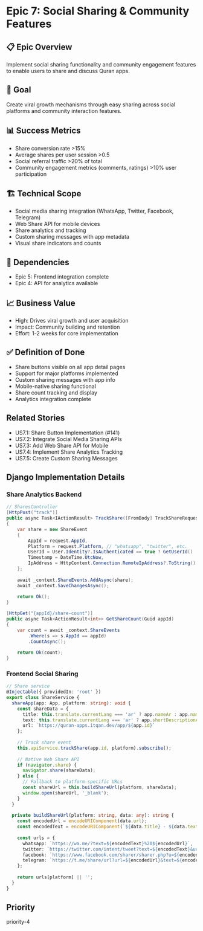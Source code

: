 # Epic 7: Social Sharing & Community Features

## 📋 Epic Overview
Implement social sharing functionality and community engagement features to enable users to share and discuss Quran apps.

## 🎯 Goal
Create viral growth mechanisms through easy sharing across social platforms and community interaction features.

## 📊 Success Metrics
- Share conversion rate >15%
- Average shares per user session >0.5
- Social referral traffic >20% of total
- Community engagement metrics (comments, ratings) >10% user participation

## 🏗️ Technical Scope
- Social media sharing integration (WhatsApp, Twitter, Facebook, Telegram)
- Web Share API for mobile devices
- Share analytics and tracking
- Custom sharing messages with app metadata
- Visual share indicators and counts

## 🔗 Dependencies
- Epic 5: Frontend integration complete
- Epic 4: API for analytics available

## 📈 Business Value
- High: Drives viral growth and user acquisition
- Impact: Community building and retention
- Effort: 1-2 weeks for core implementation

## ✅ Definition of Done
- Share buttons visible on all app detail pages
- Support for major platforms implemented
- Custom sharing messages with app info
- Mobile-native sharing functional
- Share count tracking and display
- Analytics integration complete

## Related Stories
- US7.1: Share Button Implementation (#141)
- US7.2: Integrate Social Media Sharing APIs
- US7.3: Add Web Share API for Mobile
- US7.4: Implement Share Analytics Tracking
- US7.5: Create Custom Sharing Messages

## Django Implementation Details
### Share Analytics Backend
```csharp
// SharesController
[HttpPost("track")]
public async Task<IActionResult> TrackShare([FromBody] TrackShareRequest request)
{
    var share = new ShareEvent
    {
        AppId = request.AppId,
        Platform = request.Platform, // "whatsapp", "twitter", etc.
        UserId = User.Identity?.IsAuthenticated == true ? GetUserId() : null,
        Timestamp = DateTime.UtcNow,
        IpAddress = HttpContext.Connection.RemoteIpAddress?.ToString()
    };
    
    await _context.ShareEvents.AddAsync(share);
    await _context.SaveChangesAsync();
    
    return Ok();
}

[HttpGet("{appId}/share-count")]
public async Task<ActionResult<int>> GetShareCount(Guid appId)
{
    var count = await _context.ShareEvents
        .Where(s => s.AppId == appId)
        .CountAsync();
    
    return Ok(count);
}
```

### Frontend Social Sharing
```typescript
// Share service
@Injectable({ providedIn: 'root' })
export class ShareService {
  shareApp(app: App, platform: string): void {
    const shareData = {
      title: this.translate.currentLang === 'ar' ? app.nameAr : app.nameEn,
      text: this.translate.currentLang === 'ar' ? app.shortDescriptionAr : app.shortDescriptionEn,
      url: `https://quran-apps.itqan.dev/app/${app.id}`
    };
    
    // Track share event
    this.apiService.trackShare(app.id, platform).subscribe();
    
    // Native Web Share API
    if (navigator.share) {
      navigator.share(shareData);
    } else {
      // Fallback to platform-specific URLs
      const shareUrl = this.buildShareUrl(platform, shareData);
      window.open(shareUrl, '_blank');
    }
  }
  
  private buildShareUrl(platform: string, data: any): string {
    const encodedUrl = encodeURIComponent(data.url);
    const encodedText = encodeURIComponent(`${data.title} - ${data.text}`);
    
    const urls = {
      whatsapp: `https://wa.me/?text=${encodedText}%20${encodedUrl}`,
      twitter: `https://twitter.com/intent/tweet?text=${encodedText}&url=${encodedUrl}`,
      facebook: `https://www.facebook.com/sharer/sharer.php?u=${encodedUrl}`,
      telegram: `https://t.me/share/url?url=${encodedUrl}&text=${encodedText}`
    };
    
    return urls[platform] || '';
  }
}
```

## Priority
priority-4